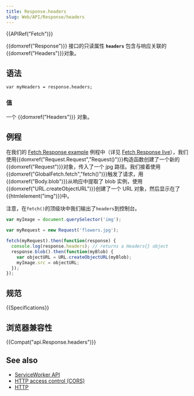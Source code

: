 ```yaml
---
title: Response.headers
slug: Web/API/Response/headers
---
```

{{APIRef("Fetch")}}

{{domxref("Response")}} 接口的只读属性 **`headers`** 包含与响应关联的{{domxref("Headers")}}对象。

## 语法

```plain
var myHeaders = response.headers;
```

### 值

一个 {{domxref("Headers")}} 对象。

## 例程

在我们的 [Fetch Response example](https://github.com/mdn/fetch-examples/tree/gh-pages/fetch-response) 例程中（详见 [Fetch Response live](http://mdn.github.io/fetch-examples/fetch-response/)），我们使用{{domxref("Request.Request","Request()")}}构造函数创建了一个新的{{domxref("Request")}}对象，传入了一个 jpg 路径。我们接着使用{{domxref("GlobalFetch.fetch","fetch()")}}触发了请求，用{{domxref("Body.blob")}}从响应中提取了 blob 实例，使用{{domxref("URL.createObjectURL")}}创建了一个 URL 对象，然后显示在了{{htmlelement("img")}}中。

注意，在`fetch()`的顶级块中我们输出了`headers`到控制台。

```js
var myImage = document.querySelector('img');

var myRequest = new Request('flowers.jpg');

fetch(myRequest).then(function(response) {
  console.log(response.headers); // returns a Headers{} object
  response.blob().then(function(myBlob) {
    var objectURL = URL.createObjectURL(myBlob);
    myImage.src = objectURL;
  });
});
```

## 规范

{{Specifications}}

## 浏览器兼容性

{{Compat("api.Response.headers")}}

## See also

- [ServiceWorker API](/zh-CN/docs/Web/API/ServiceWorker_API)
- [HTTP access control (CORS)](/zh-CN/docs/Web/HTTP/Access_control_CORS)
- [HTTP](/zh-CN/docs/Web/HTTP)
